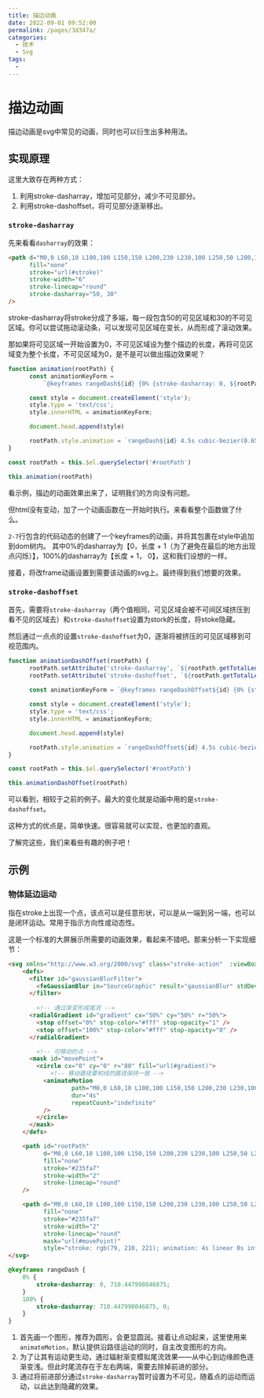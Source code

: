 ```yaml
---
title: 描边动画
date: 2022-09-01 09:52:00
permalink: /pages/3d347a/
categories:
  - 技术
  - Svg
tags:
  - 
---
```


# 描边动画

描边动画是svg中常见的动画，同时也可以衍生出多种用法。

<!-- more -->

## 实现原理

这里大致存在两种方式：

1. 利用stroke-dasharray，增加可见部分，减少不可见部分。
2. 利用stroke-dashoffset，将可见部分逐渐移出。

### `stroke-dasharray`

先来看看`dasharray`的效果：

<svg-LineGaussianBlur dash dash-range />


```html
<path d="M0,0 L60,10 L100,100 L150,150 L200,230 L230,100 L250,50 L280,120 L300,0"
      fill="none"
      stroke="url(#stroke)"
      stroke-width="6"
      stroke-linecap="round"
      stroke-dasharray="50, 30"
/>
```

stroke-dasharray将stroke分成了多端，每一段包含50的可见区域和30的不可见区域。你可以尝试拖动滚动条，可以发现可见区域在变长，从而形成了滚动效果。

那如果将可见区域一开始设置为0，不可见区域设为整个描边的长度，再将可见区域变为整个长度，不可见区域为0，是不是可以做出描边效果呢？

<svg-LineGaussianBlur transition />

```javascript
function animation(rootPath) {
      const animationKeyForm = 
          `@keyframes rangeDash${id} {0% {stroke-dasharray: 0, ${rootPath.getTotalLength() + 1};}100% {stroke-dasharray: ${rootPath.getTotalLength() + 1}, 0;}}`

      const style = document.createElement('style');
      style.type = 'text/css';
      style.innerHTML = animationKeyForm;

      document.head.append(style)

      rootPath.style.animation = `rangeDash${id} 4.5s cubic-bezier(0.65, 0, 0.45, 1) infinite`
}

const rootPath = this.$el.querySelector('#rootPath')

this.animation(rootPath)
```

看示例，描边的动画效果出来了，证明我们的方向没有问题。

但html没有变动，加了一个动画函数在一开始时执行。来看看整个函数做了什么。

`2-7`行包含的代码动态的创建了一个keyframes的动画，并将其包裹在style中追加到dom树内。
其中0%的dasharray为【0，长度 + 1（为了避免在最后的地方出现点闪烁）】，100%的dasharray为【长度 + 1， 0】，这和我们设想的一样。

接着，将改frame动画设置到需要该动画的svg上。最终得到我们想要的效果。

### `stroke-dashoffset`

首先，需要将`stroke-dasharray`（两个值相同，可见区域会被不可间区域挤压到看不见的区域去）和`stroke-dashoffset`设置为stork的长度，将stoke隐藏。

然后通过一点点的设置`stroke-dashoffset`为0，逐渐将被挤压的可见区域移到可视范围内。

<svg-LineGaussianBlur transition-offset />

```javascript
function animationDashOffset(rootPath) {
      rootPath.setAttribute('stroke-dasharray', `${rootPath.getTotalLength() + 1}`)
      rootPath.setAttribute('stroke-dashoffset', `${rootPath.getTotalLength() + 1}`)
    
      const animationKeyForm = `@keyframes rangeDashOffset${id} {0% {stroke-dashoffset: ${rootPath.getTotalLength() + 1};}100% {stroke-dashoffset: 0;}}`

      const style = document.createElement('style');
      style.type = 'text/css';
      style.innerHTML = animationKeyForm;

      document.head.append(style)

      rootPath.style.animation = `rangeDashOffset${id} 4.5s cubic-bezier(0.65, 0, 0.45, 1) infinite`
}

const rootPath = this.$el.querySelector('#rootPath')

this.animationDashOffset(rootPath)
```

可以看到，相较于之前的例子。最大的变化就是动画中用的是`stroke-dashoffset`。

这种方式的优点是，简单快速。很容易就可以实现，也更加的直观。

了解完这些，我们来看些有趣的例子吧！

## 示例

### 物体延边运动

指在stroke上出现一个点，该点可以是任意形状，可以是从一端到另一端，也可以是闭环运动。常用于指示方向性或动态性。

<svg-StrokeAction />

这是一个标准的大屏展示所需要的动画效果，看起来不错吧。那来分析一下实现细节：

```html
<svg xmlns="http://www.w3.org/2000/svg" class="stroke-action"  :viewBox="viewBox">
    <defs>
      <filter id="gaussianBlurFilter">
        <feGaussianBlur in="SourceGraphic" result="gaussianBlur" stdDeviation="20" />
      </filter>
        
        <!-- 通过渐变形成尾流 -->
      <radialGradient id="gradient" cx="50%" cy="50%" r="50%">
        <stop offset="0%" stop-color="#fff" stop-opacity="1" />
        <stop offset="100%" stop-color="#fff" stop-opacity="0" />
      </radialGradient>

        <!-- 可移动的点 -->
      <mask id="movePoint">
        <circle cx="0" cy="0" r="80" fill="url(#gradient)">
            <!-- 移动路径要和线的路径保持一致 -->
          <animateMotion 
                  path="M0,0 L60,10 L100,100 L150,150 L200,230 L230,100 L250,50 L280,120 L300,0" 
                  dur="4s" 
                  repeatCount="indefinite"
          />
        </circle>
      </mask>
    </defs>

    <path id="rootPath" 
          d="M0,0 L60,10 L100,100 L150,150 L200,230 L230,100 L250,50 L280,120 L300,0" 
          fill="none" 
          stroke="#235fa7" 
          stroke-width="2" 
          stroke-linecap="round" 
    />

    <path d="M0,0 L60,10 L100,100 L150,150 L200,230 L230,100 L250,50 L280,120 L300,0" 
          fill="none" 
          stroke="#235fa7" 
          stroke-width="2" 
          stroke-linecap="round" 
          mask="url(#movePoint)" 
          style="stroke: rgb(79, 210, 221); animation: 4s linear 0s infinite normal none running rangeDash;" />
</svg>
```

```css
@keyframes rangeDash {
    0% {
        stroke-dasharray: 0, 710.447998046875;
    }
    100% {
        stroke-dasharray: 710.447998046875, 0;
    }
}
```

1. 首先画一个图形，推荐为圆形，会更显圆润。接着让点动起来，这里使用来`animateMotion`，默认提供沿路径运动的同时，自主改变图形的方向。
2. 为了让其有运动更生动，通过辐射渐变模拟尾流效果——从中心到边缘颜色逐渐变浅。但此时尾流存在于左右两端，需要去除掉前进的部分。
3. 通过将前进部分通过`stroke-dasharray`暂时设置为不可见，随着点的运动而运动，以此达到隐藏的效果。